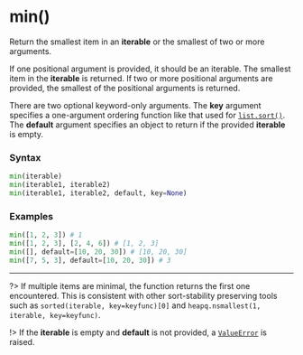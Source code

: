 # min()

Return the smallest item in an **iterable** or the smallest of two or more arguments.

If one positional argument is provided, it should be an iterable. The smallest item in the **iterable** is returned. If two or more positional arguments are provided, the smallest of the positional arguments is returned.

There are two optional keyword-only arguments. The **key** argument specifies a one-argument ordering function like that used for [`list.sort()`](/built-in-types/list/list.sort.md). The **default** argument specifies an object to return if the provided **iterable** is empty.

### Syntax

```python
min(iterable)
min(iterable1, iterable2)
min(iterable1, iterable2, default, key=None)
```

### Examples

```python
min([1, 2, 3]) # 1
min([1, 2, 3], [2, 4, 6]) # [1, 2, 3]
min([], default=[10, 20, 30]) # [10, 20, 30]
min([7, 5, 3], default=[10, 20, 30]) # 3
```

---

?> If multiple items are minimal, the function returns the first one encountered. This is consistent with other sort-stability preserving tools such as `sorted(iterable, key=keyfunc)[0]` and `heapq.nsmallest(1, iterable, key=keyfunc)`.

!> If the **iterable** is empty and **default** is not provided, a [`ValueError`](/exceptions/ValueError.md) is raised.